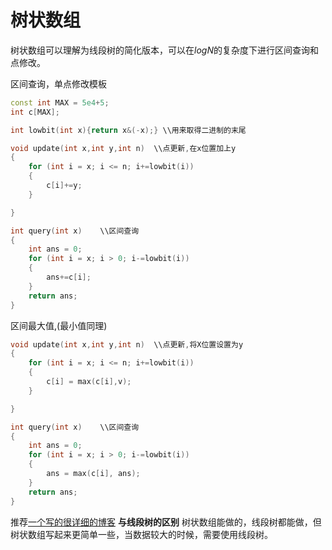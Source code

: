 # 树状数组
树状数组可以理解为线段树的简化版本，可以在$logN$的复杂度下进行区间查询和点修改。

区间查询，单点修改模板
```c++
const int MAX = 5e4+5;
int c[MAX];

int lowbit(int x){return x&(-x);} \\用来取得二进制的末尾

void update(int x,int y,int n)  \\点更新,在x位置加上y
{
    for (int i = x; i <= n; i+=lowbit(i))
    {
        c[i]+=y;
    }

}

int query(int x)    \\区间查询
{
    int ans = 0;
    for (int i = x; i > 0; i-=lowbit(i))
    {
        ans+=c[i];
    }
    return ans;
}
```

区间最大值,(最小值同理)
```C++
void update(int x,int y,int n)  \\点更新,将X位置设置为y
{
    for (int i = x; i <= n; i+=lowbit(i))
    {
        c[i] = max(c[i],v);
    }

}

int query(int x)    \\区间查询
{
    int ans = 0;
    for (int i = x; i > 0; i-=lowbit(i))
    {
        ans = max(c[i], ans);
    }
    return ans;
}
```

推荐[一个写的很详细的博客](https://blog.csdn.net/bestsort/article/details/80796531)
**与线段树的区别**
树状数组能做的，线段树都能做，但树状数组写起来更简单一些，当数据较大的时候，需要使用线段树。